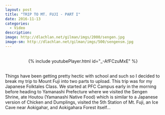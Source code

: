 ```yaml
---
layout: post
title: "TRIP TO MT. FUJI - PART I"
date: 2016-11-13
categories:
  - Video
description: 
image: http://dlachlan.net/gilman/imgs/2000/sengen.jpg
image-sm: http://dlachlan.net/gilman/imgs/500/sengensm.jpg
---
```

<br>

<center>
{% include youtubePlayer.html id="_-AfFCzuMxE" %}
</center>

<br>

<p>Things have been getting pretty hectic with school and such so I decided to break my trip to Mount Fuji into two parts to upload. This trip was for my Japanese Folktales Class. We started at PFC Campus early in the morning before heading to Yamanashi Prefecture where we visited the Sengen Shrine, ate Houtou (Yamanashi Native Food) which is similar to a Japanese version of Chicken and Dumplings, visited the 5th Station of Mt. Fuji, an Ice Cave near Aokigahar, and Aokigahara Forest itself...</p> 

<br>